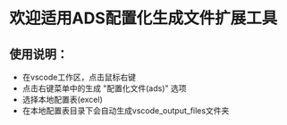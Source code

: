 # 欢迎适用ADS配置化生成文件扩展工具
## 使用说明：
- 在vscode工作区，点击鼠标右键
- 点击右键菜单中的生成 "配置化文件(ads)" 选项
- 选择本地配置表(excel)
- 在本地配置表目录下会自动生成vscode_output_files文件夹